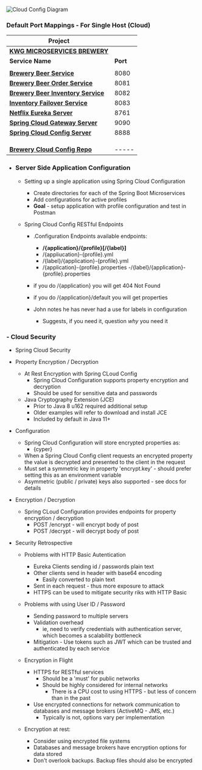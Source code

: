 ![Cloud Config Diagram](https://raw.githubusercontent.com/kawgh1/kwg-microservices-brewery/master/cloud-config-server-diagram1.png)


### Default Port Mappings - For Single Host (Cloud)
| Project ||
| --------| -----|
| **[KWG MICROSERVICES BREWERY](https://github.com/kawgh1/kwg-microservices-brewery)** ||
| **Service Name** | **Port** | 
| | |
| **[Brewery Beer Service](https://github.com/kawgh1/mssc-beer-service)** | 8080 |
| **[Brewery Beer Order Service](https://github.com/kawgh1/mssc-beer-order-service)** | 8081 |
| **[Brewery Beer Inventory Service](https://github.com/kawgh1/mssc-beer-inventory-service)** | 8082 |
| **[Inventory Failover Service](https://github.com/kawgh1/mssc-inventory-failover)** | 8083 |
| **[Netflix Eureka Server](https://github.com/kawgh1/brewery-eureka-server)** | 8761
| **[Spring Cloud Gateway Server](https://github.com/kawgh1/mssc-brewery-gateway)** | 9090
| **[Spring Cloud Config Server](https://github.com/kawgh1/mssc-spring-cloud-config-server)** | 8888
| | |
| | |
| | |
| **[Brewery Cloud Config Repo](https://github.com/kawgh1/mssc-brewery-cloud-config-repo)** |  -----|


- ### Server Side Application Configuration
    - Setting up a single application using Spring Cloud Configuration
        - Create directories for each of the Spring Boot Microservices
        - Add configurations for active profiles
        - **Goal** - setup application with profile configuration and test in Postman
        
    - Spring Cloud Config RESTful Endpoints
        - .Configuration Endpoints available endpoints:
            - **/{application}/{profile}[/{label}]**
            - /{appliucation}-{profile}.yml
            - /{label}/{application}-{profile}.yml
            - /{application}-{profile}.properties
            -/{label}/{application}-{profile}.properties
            
        - if you do /{application} you will get 404 Not Found
        - if you do /{application}/default you will get properties
        - John notes he has never had a use for labels in configuration
            - Suggests, if you need it, question *why* you need it
            
            
### - Cloud Security

- Spring Cloud Security
- Property Encryption / Decryption
	- At Rest Encryption with Spring CLoud Config
		- Spring Cloud Configuration supports property encryption and decryption
		- Should be used for sensitive data and passwords
	- Java Cryptography Extension (JCE)
		- Prior to Java 8 u162 required additional setup
		- Older examples will refer to download and install JCE
		- Included by default in Java 11+

- Configuration
	- Spring Cloud Configuration will store encrypted properties as:
		- {cyper}<your encrypted value here>
	- When a Spring Cloud Config client requests an encrypted property the value is decrypted and presented to the client in the request
	- Must set a symmetric key in property 'encrypt.key' - should prefer setting this as an environment variable
	- Asymmetric (public / private) keys also supported - see docs for details

- Encryption / Decryption
	- Spring CLoud Configuration provides endpoints for property encryption / decryption
		- POST /encrypt - will encrypt body of post
		- POST /decrypt - will decrypt body of post

- Security Retrospective

	- Problems with HTTP Basic Autentication
		- Eureka Clients sending id / passwords plain text
		- Other clients send in header with base64 encoding
			- Easily converted to plain text
		- Sent in each request - thus more exposure to attack
		- HTTPS can be used to mitigate security riks with HTTP Basic

	- Problems with using User ID / Password
		- Sending password to multiple servers
		- Validation overhead
			- ie, need to verify credentials with authentication server, which becomes a scalability bottleneck
		- Mitigation - Use tokens such as JWT which can be trusted and authenticated by each service
	
	- Encryption in Flight
		- HTTPS for RESTful services
			- Should be a 'must' for public networks
			- Should be highly considered for internal networks
				- There is a CPU cost to using HTTPS - but less of concern than in the past
		- Use encrypted connections for network communication to databases and message brokers (ActiveMQ - JMS, etc.)
			- Typically is not, options vary per implementation

	- Encryption at rest:
		- Consider using encrypted file systems
		- Databases and message brokers have encryption options for data stored
		- Don't overlook backups. Backup files should also be encrypted